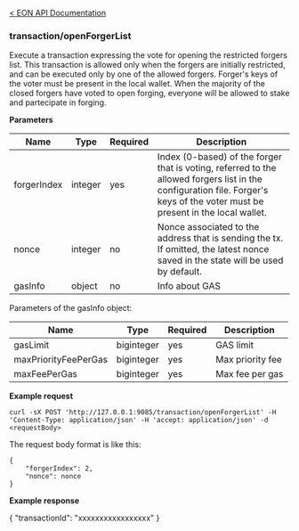 [&lt; EON API Documentation](/doc/api/index.md) 
### transaction/openForgerList

Execute a transaction  expressing the vote for opening the restricted forgers list.
This transaction is allowed only when the forgers are initially restricted, and can be executed only by one of the allowed forgers. Forger's keys of the voter must be present in the local wallet.
When the majority of the closed forgers have voted to open forging, everyone will be allowed to stake and partecipate in forging.

**Parameters**

| Name     | Type    | Required  | Description    |
| -------- | ------- | -------   | -------        | 
| forgerIndex  | integer  | yes         | Index (0-based) of the forger that is voting, referred to the allowed forgers list in the configuration file. Forger's keys of the voter must be present in the local wallet.  |
| nonce  | integer  | no         | Nonce associated to the address that is sending the tx. If omitted, the latest nonce saved in the state will be used by default.  |
| gasInfo  | object  | no         | Info about GAS |

Parameters of the gasInfo object:

| Name     | Type    | Required    | Description    |
| -------- | ------- | -------     | -------        | 
| gasLimit  | biginteger  | yes         | GAS limit |
| maxPriorityFeePerGas  | biginteger  | yes         | Max priority fee|
| maxFeePerGas  | biginteger  | yes         | Max fee per gas |


**Example request**

    curl -sX POST 'http://127.0.0.1:9085/transaction/openForgerList' -H 'Content-Type: application/json' -H 'accept: application/json' -d <requestBody>

The request body format is like this:

    {
        "forgerIndex": 2,
        "nonce": nonce
    }

**Example response**

{
    "transactionId": "xxxxxxxxxxxxxxxxx"
}